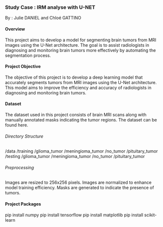 ### Study Case : IRM analyse with U-NET

By : Julie DANIEL and Chloé GATTINO 

#### Overview
This project aims to develop a model for segmenting brain tumors from MRI images using the U-Net architecture. The goal is to assist radiologists in diagnosing and monitoring brain tumors more effectively by automating the segmentation process.

#### Project Objective
The objective of this project is to develop a deep learning model that accurately segments tumors from MRI images using the U-Net architecture. This model aims to improve the efficiency and accuracy of radiologists in diagnosing and monitoring brain tumors.

#### Dataset
The dataset used in this project consists of brain MRI scans along with manually annotated masks indicating the tumor regions. 
The dataset can be found here.

###### Directory Structure
/data
  /training
    /glioma_tumor
    /meningioma_tumor
    /no_tumor
    /pituitary_tumor
  /testing
    /glioma_tumor
    /meningioma_tumor
    /no_tumor
    /pituitary_tumor

###### Preprocessing
Images are resized to 256x256 pixels.
Images are normalized to enhance model training efficiency.
Masks are generated to indicate the presence of tumors.


#### Project Packages
pip install numpy
pip install tensorflow
pip install matplotlib
pip install scikit-learn


